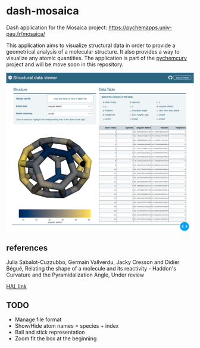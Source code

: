 # dash-mosaica

Dash application for the Mosaica project: https://pychemapps.univ-pau.fr/mosaica/

This application aims to visualize structural data in order to provide a geometrical
analysis of a molecular structure. It also provides a way to visualize any 
atomic quantities. The application is part of the
[pychemcurv](https://github.com/gVallverdu/pychemcurv) project and will be move
soon in this repository.

![](./screenshot.png)

## references

Julia Sabalot-Cuzzubbo, Germain Vallverdu, Jacky Cresson and Didier Bégué, Relating the
shape of a molecule and its reactivity - Haddon's Curvature and the Pyramidalization
Angle, Under review

[HAL link](https://hal.archives-ouvertes.fr/hal-02490358/file/SI-Sabalot-Vallverdu-Begue-Cresson.pdf)

## TODO

* Manage file format
* Show/Hide atom names = species + index
* Ball and stick representation
* Zoom fit the box at the beginning
